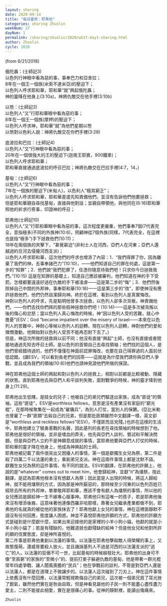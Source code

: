 ```yaml
---
layout: sharing
date: 2020-09-14
title: "每日靈修：耶弗他"
categories: sharing Zhuolin
weekNum: 37
dayNum: 1
permalink: /sharing/zhuolin/2020/wk37-day1-sharing.html
author: Zhuolin
cycle: 2020
---
```

(from 6/21/2018)  

俄陀聶：(士師記3)  
以色列行神眼中看為惡的事，事奉巴力和亞舍拉；  
8年在一個王一個族(米索不達米亞)的壓迫下；  
以色列人呼求耶和華，耶和華“就”興起俄陀聶；  
神的靈降在他身上(3:10a)，神將仇敵交在他手裡(3:10b)  

以笏：(士師記3)  
以色列人“又”行耶和華眼中看為惡的事；  
8年在一個王一個族(摩押)的壓迫下；  
以色列人呼求神，耶和華“就”為他們星期以笏  
以笏對以色利人說：神將仇敵交在你們手裡(3:28)  

底波拉和巴拉：(士師記4)  
以色列人“又”行神眼中看為惡的事；  
20年在一個很強大的王的壓迫下(迦南王耶賓，900鐵車)；  
以色列人呼求耶和華；  
耶和華直接通過底波拉的呼召巴拉；神將仇敵交在巴拉手裡(4:7，14，)  

基甸：(士師記6)  
以色列人“又”行神眼中看為惡的事；  
7年在一個族的壓迫下(米甸人)，以色利人“極其窮乏”；  
以色列人呼求耶和華，耶和華差遣先知責備他們，並沒有告訴他們他要拯救；  
但是耶和華親自尋找基甸，直接與他對話；並親自帶領他，與他同在(6:16)耶和華照他的祈求行奇事，印證神的呼召；  

耶弗他(士師記10)  
以色列人“又”行耶和華眼中看為惡的事，這次程度更嚴重，他們事奉7個(7代表完全，意指極多)不同的外族神(10:6)，罔顧神從7個外族(同樣，7代表完全，在這裡也是指“極多”)手下拯救他們(10:11)；  
18年在兩個族的夾擊下，“甚覺窘迫”(非利士人在河西，亞們人在河東；亞們人還越過約旦河去侵擾河西支派)；  
以色列人呼求耶和華，這次他們的呼求也增添了內容：1．“我們得罪了你，因為離棄了我們的神，去事奉諸巴力”(10:10)，——他們知道自己的罪在何處，這是第一步的“知罪”；2．他們說“我們犯罪了，任憑你隨意待我們吧！只求你今日拯救我們。”(10:15) 這是在知罪的基礎上，知道自己應該被審判，他們知道在神的手下受罰，怎樣都要遠遠好過在仇敵的手下被凌虐——這是第二步的“悔”；3．他們然後除掉自己中間的外邦神，事奉耶和華(10:16)——這是第三步的“改”，即使神沒有應許拯救他們，他們仍然自潔歸向神。終於在這裡，看到以色列人是真實悔改。  
神對以色列人的呼求，先是點明他曾多次拯救，以色列人卻多次背叛，神責備他們，——你們去找你們拜的那些假神拯救你們吧！(10:14)——這是多次被背叛以後的傷心和忿怒；當以色列人真心悔改的時候，神“因以色列人受的苦難，就心中擔憂”(ESV：God “became impatient over the misery of Israel——本來在以色列人的苦難中，神耐心等候以色列人的迴轉，現在以色列人迴轉，神對他們的愛和憐憫激動，他開始對以色利人受苦不能再忍耐下去了。)  
但是，神這次所做的拯救與以前不同；他沒有直接“興起”士師，也沒有直接或者間接地通過先知去呼召士師。是以色列的首領自己去尋找領袖；他們找的這個人，是他們曾經錯待過的，他們不僅僅在神面前認罪悔改，也要在自己得罪過的人面前伏低認錯。(讀ESV，可以看到長老們的回答——這就是為什麼我們請你與亞們人爭戰，並且成為我們的領袖(10:8))他們也請神見證他們所做的保證。  

神在耶弗他這個士師的興起和對以色列人的拯救上，相對以前都是比較被動、隱藏的狀態。直到耶弗他去與亞們人和平談判失敗，面對戰爭的時候，神的靈才降到他身上(11:29)。  

耶弗他出生低賤，是妓女的兒子；他被自己的弟兄們驅逐出家族，成為“匪徒”的領袖，這些“匪徒”，ESV是worthless fellows，意思是沒有產業沒有家庭的“窮光棍”，在那時候聚集在一起成為“雇傭兵”，為別人打仗，當別人的保鑣。(亞比米勒也曾雇了一群“匪類”去殺自己的兄弟，但是那批匪類雖然中文翻譯一樣，英文卻是“worthless and reckless fellows”(ESV)，不僅匪而且兇殘。)也許在這樣的生活中，耶弗他建立了驍勇善戰的名聲，因此基列的長老在尋找領袖的時候想到了他。  
耶弗他是很好的領袖，並非是嗜血的莽夫，他先與亞們人談判，嘗試和平解決問題。但是與亞們人立約不是神願意成就的事情，當耶弗他要與亞們人打仗的時候，耶和華的靈才降在他身上，他成為神興起的士師。  
耶弗他被記載了兩件很突出又困擾人的事情，第一個是獻獨生女兒為祭，第二件是殺了四萬二千以法蓮的勇士，重創弟兄支派。神在這兩件事情上都是沈默不語。  
獻獨生女兒為祭的這件事情，有不同的說法。ESV的翻譯，在耶弗他的許願上，他說的是“whatever” comes out to meet him，他會歸給神，並獻“it”為燔祭，按此翻譯，是認為耶弗他根本沒有想獻人為祭；因此當是人出現的時候，將這人歸給神，就不能用燔祭的方式，因為那是神所厭惡的，那時候至少河東的以色列百姓已經除去所有的外邦神，單單敬拜耶和華，應該不會有獻人為燔祭的事情，所以他的女兒應該是歸給神一生不嫁專心服事神。耶弗他只有這唯一的孩子，若是耶弗他後來沒有增添後裔，這意味著他連像西羅非哈那樣，靠著女兒繼承產業都做不到，耶弗他的名就真的被從他的家族抹去了！耶弗他獻上女兒的事情，神在這裡面靜默不語沒有任何回應，態度讓人困惑。神並不喜悅耶弗他許願的方式，耶弗他的許願方式是碰到是什麼獻什麼，如果出來迎接他的是家裡的小羊小狗小貓，他獻的就是小羊小狗小貓了；若是有殘缺的，他難道就也獻殘缺的給神？但是他女兒和他對所許的願的信實態度，卻是神所喜悅的。  
第二件事是耶弗他重創以法蓮的事情。以法蓮在耶弗他擊殺敵人得榮耀的事上，又故態復萌，還威脅要殺人放火，並且譏誚基列人不過是河西的以法蓮支派的“逃亡”的人。以法蓮的狂傲不可一世，比起基甸的時候越發壯大。耶弗他的出身可不像“至貧窮”的家族的“至微小”的、提前打麥子躲避仇敵的基甸，他是帶著一群光棍常年四處爭戰、讓人聞風喪膽的“民兵”；他在爭戰前的談判，不管是對亞們人還是以法蓮人，都是在道理上不做讓步的。以法蓮人這次碰到了刀刃上。神在這件事情上依舊沒有什麼回應，以法蓮常輕視欺侮自己的弟兄，這次被一個弟兄扇了耳光挫了銳氣，雖然他們實在是咎由自取，但是神看見屬他的子民一則不能盡心盡性盡力愛主，二則不能彼此相愛，實在是很痛心的事。從神的靜默裡，能讀出傷痛來。  

`Zhuolin`  
